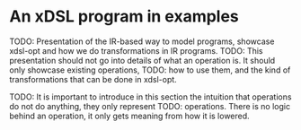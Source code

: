 # An xDSL program in examples

TODO: Presentation of the IR-based way to model programs, showcase xdsl-opt and how we do transformations in IR programs.
TODO: This presentation should not go into details of what an operation is. It should only showcase existing operations,
TODO: how to use them, and the kind of transformations that can be done in xdsl-opt.

TODO: It is important to introduce in this section the intuition that operations do not do anything, they only represent
TODO: operations. There is no logic behind an operation, it only gets meaning from how it is lowered.
